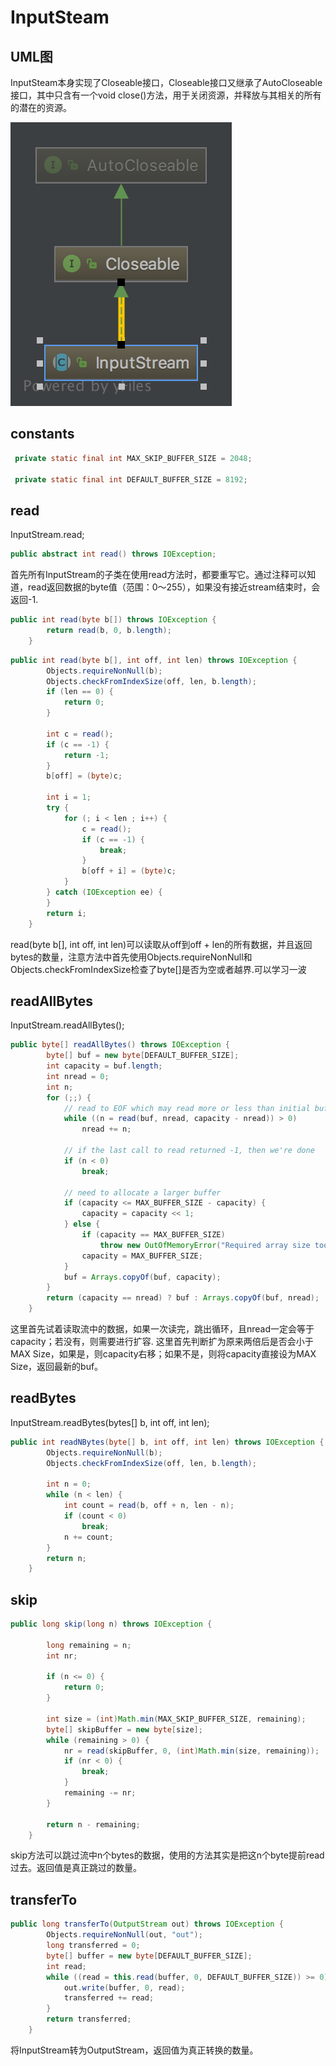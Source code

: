 # InputSteam

## UML图
InputSteam本身实现了Closeable接口，Closeable接口又继承了AutoCloseable接口，其中只含有一个void close()方法，用于关闭资源，并释放与其相关的所有的潜在的资源。

![InputSteam](InputStreamUML.png)

## constants
```java
 private static final int MAX_SKIP_BUFFER_SIZE = 2048;

 private static final int DEFAULT_BUFFER_SIZE = 8192;
```
## read
InputStream.read;
```java
public abstract int read() throws IOException;
```
首先所有InputStream的子类在使用read方法时，都要重写它。通过注释可以知道，read返回数据的byte值（范围：0～255），如果没有接近stream结束时，会返回-1.
```java
public int read(byte b[]) throws IOException {
        return read(b, 0, b.length);
    }
```
```java
public int read(byte b[], int off, int len) throws IOException {
        Objects.requireNonNull(b);
        Objects.checkFromIndexSize(off, len, b.length);
        if (len == 0) {
            return 0;
        }

        int c = read();
        if (c == -1) {
            return -1;
        }
        b[off] = (byte)c;

        int i = 1;
        try {
            for (; i < len ; i++) {
                c = read();
                if (c == -1) {
                    break;
                }
                b[off + i] = (byte)c;
            }
        } catch (IOException ee) {
        }
        return i;
    }
```
read(byte b[], int off, int len)可以读取从off到off + len的所有数据，并且返回bytes的数量，注意方法中首先使用Objects.requireNonNull和Objects.checkFromIndexSize检查了byte[]是否为空或者越界.可以学习一波

## readAllBytes
InputStream.readAllBytes();
```java
public byte[] readAllBytes() throws IOException {
        byte[] buf = new byte[DEFAULT_BUFFER_SIZE];
        int capacity = buf.length;
        int nread = 0;
        int n;
        for (;;) {
            // read to EOF which may read more or less than initial buffer size
            while ((n = read(buf, nread, capacity - nread)) > 0)
                nread += n;

            // if the last call to read returned -1, then we're done
            if (n < 0)
                break;

            // need to allocate a larger buffer
            if (capacity <= MAX_BUFFER_SIZE - capacity) {
                capacity = capacity << 1;
            } else {
                if (capacity == MAX_BUFFER_SIZE)
                    throw new OutOfMemoryError("Required array size too large");
                capacity = MAX_BUFFER_SIZE;
            }
            buf = Arrays.copyOf(buf, capacity);
        }
        return (capacity == nread) ? buf : Arrays.copyOf(buf, nread);
    }
```
这里首先试着读取流中的数据，如果一次读完，跳出循环，且nread一定会等于capacity；若没有，则需要进行扩容.
这里首先判断扩为原来两倍后是否会小于MAX Size，如果是，则capacity右移；如果不是，则将capacity直接设为MAX Size，返回最新的buf。

## readBytes
InputStream.readBytes(bytes[] b, int off, int len);
```java
public int readNBytes(byte[] b, int off, int len) throws IOException {
        Objects.requireNonNull(b);
        Objects.checkFromIndexSize(off, len, b.length);

        int n = 0;
        while (n < len) {
            int count = read(b, off + n, len - n);
            if (count < 0)
                break;
            n += count;
        }
        return n;
    }

```

## skip
```java
public long skip(long n) throws IOException {

        long remaining = n;
        int nr;

        if (n <= 0) {
            return 0;
        }

        int size = (int)Math.min(MAX_SKIP_BUFFER_SIZE, remaining);
        byte[] skipBuffer = new byte[size];
        while (remaining > 0) {
            nr = read(skipBuffer, 0, (int)Math.min(size, remaining));
            if (nr < 0) {
                break;
            }
            remaining -= nr;
        }

        return n - remaining;
    }
```
skip方法可以跳过流中n个bytes的数据，使用的方法其实是把这n个byte提前read过去。返回值是真正跳过的数量。

## transferTo
```java
public long transferTo(OutputStream out) throws IOException {
        Objects.requireNonNull(out, "out");
        long transferred = 0;
        byte[] buffer = new byte[DEFAULT_BUFFER_SIZE];
        int read;
        while ((read = this.read(buffer, 0, DEFAULT_BUFFER_SIZE)) >= 0) {
            out.write(buffer, 0, read);
            transferred += read;
        }
        return transferred;
    }
```
将InputStream转为OutputStream，返回值为真正转换的数量。